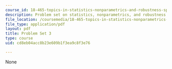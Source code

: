 ```yaml
---
course_id: 18-465-topics-in-statistics-nonparametrics-and-robustness-spring-2005
description: Problem set on statistics, nonparametrics, and robustness.
file_location: /coursemedia/18-465-topics-in-statistics-nonparametrics-and-robustness-spring-2005/cd8eb04acc8b23e609b1f3ea9c8f3e76_ps3.pdf
file_type: application/pdf
layout: pdf
title: Problem Set 3
type: course
uid: cd8eb04acc8b23e609b1f3ea9c8f3e76

---
```

None